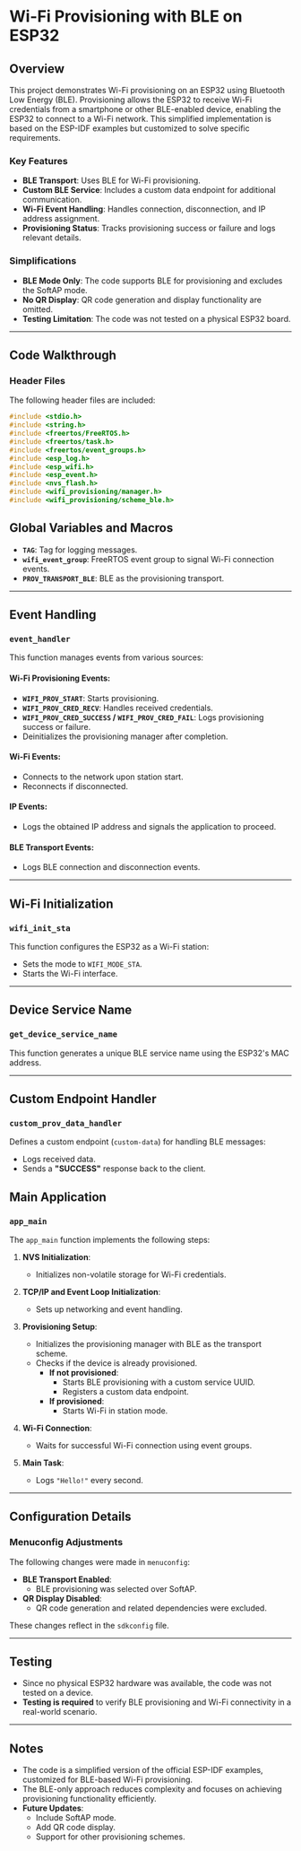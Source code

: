 # Wi-Fi Provisioning with BLE on ESP32

## Overview
This project demonstrates Wi-Fi provisioning on an ESP32 using Bluetooth Low Energy (BLE). Provisioning allows the ESP32 to receive Wi-Fi credentials from a smartphone or other BLE-enabled device, enabling the ESP32 to connect to a Wi-Fi network. This simplified implementation is based on the ESP-IDF examples but customized to solve specific requirements.

### Key Features
- **BLE Transport**: Uses BLE for Wi-Fi provisioning.
- **Custom BLE Service**: Includes a custom data endpoint for additional communication.
- **Wi-Fi Event Handling**: Handles connection, disconnection, and IP address assignment.
- **Provisioning Status**: Tracks provisioning success or failure and logs relevant details.

### Simplifications
- **BLE Mode Only**: The code supports BLE for provisioning and excludes the SoftAP mode.
- **No QR Display**: QR code generation and display functionality are omitted.
- **Testing Limitation**: The code was not tested on a physical ESP32 board.

---

## Code Walkthrough

### Header Files
The following header files are included:
```c
#include <stdio.h>
#include <string.h>
#include <freertos/FreeRTOS.h>
#include <freertos/task.h>
#include <freertos/event_groups.h>
#include <esp_log.h>
#include <esp_wifi.h>
#include <esp_event.h>
#include <nvs_flash.h>
#include <wifi_provisioning/manager.h>
#include <wifi_provisioning/scheme_ble.h>
```

## Global Variables and Macros

- **`TAG`**: Tag for logging messages.
- **`wifi_event_group`**: FreeRTOS event group to signal Wi-Fi connection events.
- **`PROV_TRANSPORT_BLE`**: BLE as the provisioning transport.

---

## Event Handling

### `event_handler`
This function manages events from various sources:

#### Wi-Fi Provisioning Events:
- **`WIFI_PROV_START`**: Starts provisioning.
- **`WIFI_PROV_CRED_RECV`**: Handles received credentials.
- **`WIFI_PROV_CRED_SUCCESS` / `WIFI_PROV_CRED_FAIL`**: Logs provisioning success or failure.
- Deinitializes the provisioning manager after completion.

#### Wi-Fi Events:
- Connects to the network upon station start.
- Reconnects if disconnected.

#### IP Events:
- Logs the obtained IP address and signals the application to proceed.

#### BLE Transport Events:
- Logs BLE connection and disconnection events.

---

## Wi-Fi Initialization

### `wifi_init_sta`
This function configures the ESP32 as a Wi-Fi station:
- Sets the mode to `WIFI_MODE_STA`.
- Starts the Wi-Fi interface.

---

## Device Service Name

### `get_device_service_name`
This function generates a unique BLE service name using the ESP32's MAC address.

---

## Custom Endpoint Handler

### `custom_prov_data_handler`
Defines a custom endpoint (`custom-data`) for handling BLE messages:
- Logs received data.
- Sends a **"SUCCESS"** response back to the client.

## Main Application

### `app_main`
The `app_main` function implements the following steps:

1. **NVS Initialization**:
   - Initializes non-volatile storage for Wi-Fi credentials.

2. **TCP/IP and Event Loop Initialization**:
   - Sets up networking and event handling.

3. **Provisioning Setup**:
   - Initializes the provisioning manager with BLE as the transport scheme.
   - Checks if the device is already provisioned.
     - **If not provisioned**:
       - Starts BLE provisioning with a custom service UUID.
       - Registers a custom data endpoint.
     - **If provisioned**:
       - Starts Wi-Fi in station mode.

4. **Wi-Fi Connection**:
   - Waits for successful Wi-Fi connection using event groups.

5. **Main Task**:
   - Logs `"Hello!"` every second.

---

## Configuration Details

### Menuconfig Adjustments
The following changes were made in `menuconfig`:

- **BLE Transport Enabled**:
  - BLE provisioning was selected over SoftAP.
- **QR Display Disabled**:
  - QR code generation and related dependencies were excluded.

These changes reflect in the `sdkconfig` file.

---

## Testing

- Since no physical ESP32 hardware was available, the code was not tested on a device.
- **Testing is required** to verify BLE provisioning and Wi-Fi connectivity in a real-world scenario.

---

## Notes

- The code is a simplified version of the official ESP-IDF examples, customized for BLE-based Wi-Fi provisioning.
- The BLE-only approach reduces complexity and focuses on achieving provisioning functionality efficiently.
- **Future Updates**:
  - Include SoftAP mode.
  - Add QR code display.
  - Support for other provisioning schemes.

